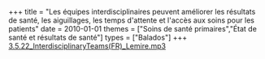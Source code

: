 +++
title = "Les équipes interdisciplinaires peuvent améliorer les résultats de santé, les aiguillages, les temps d'attente et l'accès aux soins pour les patients"
date = 2010-01-01
themes = ["Soins de santé primaires","État de santé et résultats de santé"]
types = ["Balados"]
+++
[3.5.22_InterdisciplinaryTeams(FR)_Lemire.mp3](/files/3.5.22_InterdisciplinaryTeams(FR)_Lemire.mp3)
